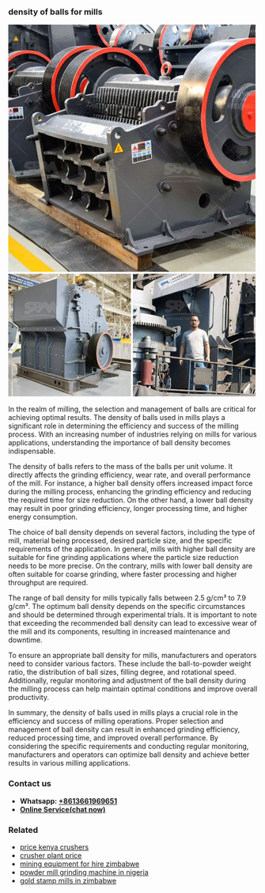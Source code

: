 <h3>density of balls for mills</h3><img src='1702953175.jpg' alt=''><p>In the realm of milling, the selection and management of balls are critical for achieving optimal results. The density of balls used in mills plays a significant role in determining the efficiency and success of the milling process. With an increasing number of industries relying on mills for various applications, understanding the importance of ball density becomes indispensable.</p><p>The density of balls refers to the mass of the balls per unit volume. It directly affects the grinding efficiency, wear rate, and overall performance of the mill. For instance, a higher ball density offers increased impact force during the milling process, enhancing the grinding efficiency and reducing the required time for size reduction. On the other hand, a lower ball density may result in poor grinding efficiency, longer processing time, and higher energy consumption.</p><p>The choice of ball density depends on several factors, including the type of mill, material being processed, desired particle size, and the specific requirements of the application. In general, mills with higher ball density are suitable for fine grinding applications where the particle size reduction needs to be more precise. On the contrary, mills with lower ball density are often suitable for coarse grinding, where faster processing and higher throughput are required.</p><p>The range of ball density for mills typically falls between 2.5 g/cm³ to 7.9 g/cm³. The optimum ball density depends on the specific circumstances and should be determined through experimental trials. It is important to note that exceeding the recommended ball density can lead to excessive wear of the mill and its components, resulting in increased maintenance and downtime.</p><p>To ensure an appropriate ball density for mills, manufacturers and operators need to consider various factors. These include the ball-to-powder weight ratio, the distribution of ball sizes, filling degree, and rotational speed. Additionally, regular monitoring and adjustment of the ball density during the milling process can help maintain optimal conditions and improve overall productivity.</p><p>In summary, the density of balls used in mills plays a crucial role in the efficiency and success of milling operations. Proper selection and management of ball density can result in enhanced grinding efficiency, reduced processing time, and improved overall performance. By considering the specific requirements and conducting regular monitoring, manufacturers and operators can optimize ball density and achieve better results in various milling applications.</p><h3>Contact us</h3><ul><li><strong>Whatsapp:&nbsp;<a href="https://wa.me/8613661969651">+8613661969651</a></strong></li><li><a href="https://swt.shibang-china.com/?git&amp;zhl&amp;density of balls for mills"><strong>Online Service(chat now)</strong></a></li></ul><h3>Related</h3><ul><li><a href='price kenya crushers.md'>price kenya crushers</a></li><li><a href='crusher plant price.md'>crusher plant price</a></li><li><a href='mining equipment for hire zimbabwe.md'>mining equipment for hire zimbabwe</a></li><li><a href='powder mill grinding machine in nigeria.md'>powder mill grinding machine in nigeria</a></li><li><a href='gold stamp mills in zimbabwe.md'>gold stamp mills in zimbabwe</a></li></ul>
